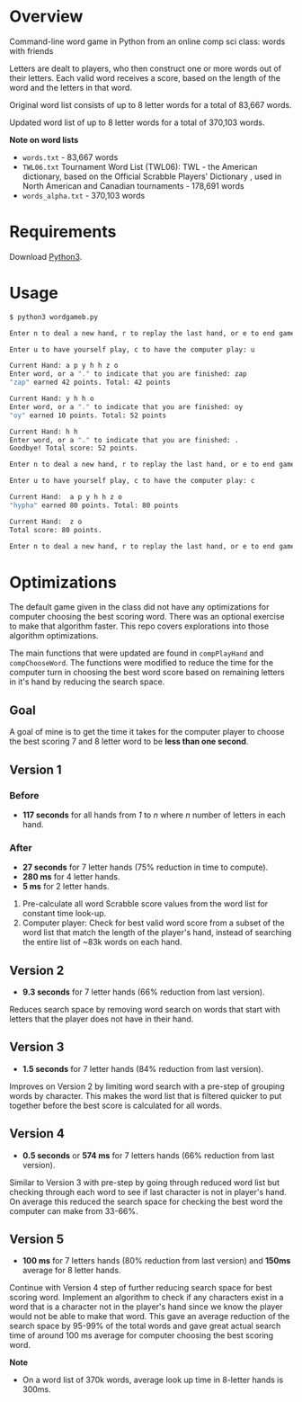 # Overview

Command-line word game in Python from an online comp sci class: words with friends

Letters are dealt to players, who then construct one or more words out of their letters. Each valid word receives a score, based on the length of the word and the letters in that word.

Original word list consists of up to 8 letter words for a total of 83,667 words.

Updated word list of up to 8 letter words for a total of 370,103 words.

**Note on word lists**
* `words.txt` - 83,667 words
* `TWL06.txt` Tournament Word List (TWL06): TWL - the American dictionary, based on the Official Scrabble Players' Dictionary , used in North American and Canadian tournaments - 178,691 words
* `words_alpha.txt` - 370,103 words

# Requirements

Download [Python3](https://www.python.org/downloads/).

# Usage

```bash
$ python3 wordgameb.py

Enter n to deal a new hand, r to replay the last hand, or e to end game: n

Enter u to have yourself play, c to have the computer play: u

Current Hand: a p y h h z o
Enter word, or a "." to indicate that you are finished: zap 
"zap" earned 42 points. Total: 42 points

Current Hand: y h h o
Enter word, or a "." to indicate that you are finished: oy
"oy" earned 10 points. Total: 52 points

Current Hand: h h
Enter word, or a "." to indicate that you are finished: .
Goodbye! Total score: 52 points.

Enter n to deal a new hand, r to replay the last hand, or e to end game: r

Enter u to have yourself play, c to have the computer play: c

Current Hand:  a p y h h z o
"hypha" earned 80 points. Total: 80 points

Current Hand:  z o
Total score: 80 points.

Enter n to deal a new hand, r to replay the last hand, or e to end game: e
```

# Optimizations

The default game given in the class did not have any optimizations for computer choosing the best scoring word. There was an optional exercise to make that algorithm faster. This repo covers explorations into those algorithm optimizations.

The main functions that were updated are found in `compPlayHand` and `compChooseWord`. The functions were modified to reduce the time for the computer turn in choosing the best word score based on remaining letters in it's hand by reducing the search space.

## Goal
A goal of mine is to get the time it takes for the computer player to choose the best scoring 7 and 8 letter word to be **less than one second**. 

## Version 1

### Before

 * **117 seconds** for all hands from _1_ to _n_ where _n_ number of letters in each hand.

### After

* **27 seconds** for 7 letter hands (75% reduction in time to compute).
* **280 ms** for 4 letter hands.
* **5 ms** for 2 letter hands.

1. Pre-calculate all word Scrabble score values from the word list for constant time look-up.
2. Computer player: Check for best valid word score from a subset of the word list that match the length of the player's hand, instead of searching the entire list of ~83k words on each hand.


## Version 2

* **9.3 seconds** for 7 letter hands (66% reduction from last version).

Reduces search space by removing word search on words that start with letters that the player does not have in their hand.

## Version 3

* **1.5 seconds** for 7 letter hands (84% reduction from last version).

Improves on Version 2 by limiting word search with a pre-step of grouping words by character. This makes the word list that is filtered quicker to put together before the best score is calculated for all words.

## Version 4

* **0.5 seconds** or **574 ms** for 7 letters hands (66% reduction from last version).

Similar to Version 3 with pre-step by going through reduced word list but checking through each word to see if last character is not in player's hand. On average this reduced the search space for checking the best word the computer can make from 33-66%.


## Version 5 

* **100 ms** for 7 letters hands (80% reduction from last version) and **150ms** average for 8 letter hands.

Continue with Version 4 step of further reducing search space for best scoring word. Implement an algorithm to check if any characters exist in a word that is a character not in the player's hand since we know the player would not be able to make that word. This gave an average reduction of the search space by 95-99% of the total words and gave great actual search time of around 100 ms average for computer choosing the best scoring word.

**Note**
* On a word list of 370k words, average look up time in 8-letter hands is 300ms.
